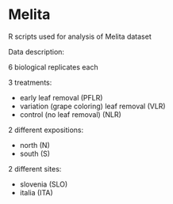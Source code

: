 Melita
======

R scripts used for analysis of Melita dataset

Data description:

6 biological replicates each

3 treatments:
- early leaf removal (PFLR)
- variation (grape coloring) leaf removal (VLR)
- control (no leaf removal) (NLR)


2 different expositions:
- north (N)
- south (S)


2 different sites:
- slovenia (SLO)
- italia (ITA)
